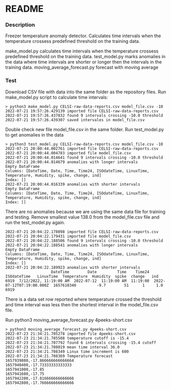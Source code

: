 # README #

### Description

Freezer temperature anomaly detector. Calculates time intervals when the temperature crossess predefined threshold on the training data.

make_model.py calculates time intervals when the temperature crossess predefined threshold on the training data.
test_model.py marks anomalies in the data where time intervals are shorter or longer then the intervals in the training data.
moving_average_forecast.py forecast with moving average


### Test
Download CSV file with data into the same folder as the repository files.
Run make_model.py script to calculate time intervals:
```
> python3 make_model.py CELSI-raw-data-reports.csv model_file.csv -10
2022-07-21 19:57:26.429139 imported file CELSI-raw-data-reports.csv
2022-07-21 19:57:26.437832 found 9 intervals crossing -10.0 threshold
2022-07-21 19:57:26.439307 saved intervales in model_file.csv

```
Double check new file model_file.csv in the same folder.
Run test_model.py to get anomalies in the data

```
> python3 test_model.py CELSI-raw-data-reports.csv model_file.csv -10
2022-07-21 20:00:44.002761 imported file CELSI-raw-data-reports.csv
2022-07-21 20:00:44.004783 imported file model_file.csv
2022-07-21 20:00:44.014641 found 9 intervals crossing -10.0 threshold
2022-07-21 20:00:44.014679 anomalies with longer intervals
Empty DataFrame
Columns: [DateTime, Date, Time, Time24, ISOdateTime, LinuxTime, Temperature, Humidity, spike, change, ind]
Index: []
2022-07-21 20:00:44.016339 anomalies with shorter intervals
Empty DataFrame
Columns: [DateTime, Date, Time, Time24, ISOdateTime, LinuxTime, Temperature, Humidity, spike, change, ind]
Index: []
```
There are no anomalies because we are using the same data file for training and testing.
Remove smallest value 138.0 from the model_file.csv file and run the test_model.py again.
```
2022-07-21 20:04:22.178098 imported file CELSI-raw-data-reports.csv
2022-07-21 20:04:22.179431 imported file model_file.csv
2022-07-21 20:04:22.188506 found 9 intervals crossing -10.0 threshold
2022-07-21 20:04:22.188541 anomalies with longer intervals
Empty DataFrame
Columns: [DateTime, Date, Time, Time24, ISOdateTime, LinuxTime, Temperature, Humidity, spike, change, ind]
Index: []
2022-07-21 20:04:22.189923 anomalies with shorter intervals
                    DateTime        Date         Time    Time24               ISOdateTime   LinuxTime  Temperature  Humidity  spike  change   ind
6919  7/12/2022, 11:19:00 AM  2022-07-12  11:19:00 AM  11:19:00  2022-07-12T07:19:00.000Z  1657610340         -9.7        51      1     1.0  6919
```
There is a data set row reported where temperature crossed the threshold and time interval was less then the shortest interval in the model_file.csv file.

Run python3 moving_average_forecast.py 4peeks-short.csv
```
> python3 moving_average_forecast.py 4peeks-short.csv
2022-07-23 21:34:21.705278 imported file 4peeks-short.csv
2022-07-23 21:34:21.705508 temperature cutoff is -15.4
2022-07-23 21:34:21.707792 found 6 intervals crossing -15.4 cutoff
2022-07-23 21:34:21.708019 mean time interval 36.0
2022-07-23 21:34:21.708349 Linux time increment is 600
2022-07-23 21:34:21.708369 Temperature forecast 
1657939800,-17.866666666666664
1657940400,-17.73333333333333
1657941000,-17.85
1657941600,-17.75
1657942200,-17.816666666666666
1657942800,-17.766666666666666

```

